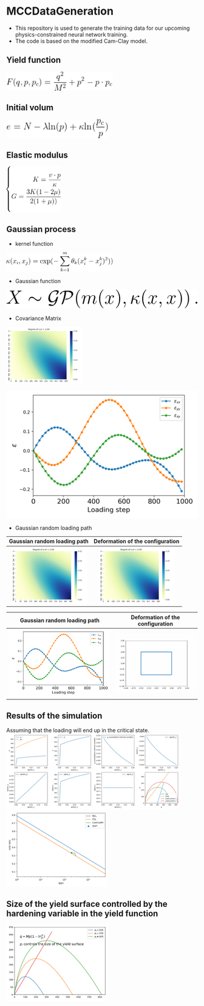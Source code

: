 # MCCDataGeneration
- This repository is used to generate the training data for our upcoming physics-constrained neural network training.
- The code is based on the modified Cam-Clay model.

## Yield function
<img src="doc/Equation/yieldfunc.gif" alt="" height="50" title="">

## Initial volum 
<img src="doc/Equation/InitialVolum.gif" alt="" height="50" title="">

## Elastic modulus
<img src="doc/Equation/elasticModulus.gif" alt="" height="120" title="">

## Gaussian process
- kernel function
<img src="doc/Equation/kernelFunction.gif" alt="" height="50" title="">

- Gaussian function
<img src="doc/Equation/gaussianFunction.gif" alt="" height="50" title="">

- Covariance Matrix
<img src="figSav/curlCoefComparation/CovariabceHeatMap_curl2.png" height="150">

![](figSav/curlCoefComparation/ConfiningPressureGP_curl2.png)

- Gaussian random loading path

Gaussian random loading path          |  Deformation of the configuration
:-------------------------:|:------------------------------------:
<img src="figSav/curlCoefComparation/CovariabceHeatMap_curl2.png" height="150">  |  <img src="figSav/curlCoefComparation/CovariabceHeatMap_curl2.png" height="150">


Gaussian random loading path          |  Deformation of the configuration
:-------------------------:|:------------------------------------:
![](figSav/curlCoefComparation/ConfiningPressureGP_curl2.png)  |  ![](MCCData/animation/deformation_0.gif)

## Results of the simulation
Assuming that the loading will end up in the critical state.
<img src="figSav/MCCmodel-1.png" alt="MCC loading display" height="200" title="MCC loading display">
<img src="figSav/MCCmodel-2.png" alt="MCC loading display" height="200" title="MCC loading display">

## Size of the yield surface controlled by the hardening variable in the yield function
<img src="figSav/YieldSurface.svg" alt="MCC loading display" height="200" title="MCC loading display">
